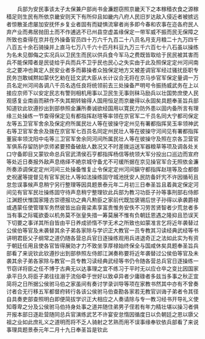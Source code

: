 <!-- { "loadSidebar": true } -->
　　兵部为安民事该太子太保兼户部尚书金濂题窃照京畿天下之本稼穑衣食之源稼穑足则生民有所依京畿安则天下有所仰且如畿内八府人民旧岁达敌入侵近者被掳远者惊散圣虑屡加安抚怀乡复业者固有而疑惧流窜者尚多即今春和农事在迩各府民人弃产业而弗居抛田土而不作逋逃不已州县空虚盖缘保定一带军威不振而民无保障之所致也查得在京并在外操备官员四十万六千九百二十八员名月支月粮二十九万四千八百五十余石骑操并上直马七万八千六十匹月料豆九万三千六百七十八石虽以操练为名未见御侮之实况兵以卫民生而民以供兵食今军马之费既皆取给于民民被其害而兵不能保障者是民徒给乎兵而兵不卫乎民也民心之失实由于此及照保定定州河间南北之要冲也眞定人民安业者多而募操者众独保定地方又被差调官军经过骚扰臣职专民务岂敢缄黙如蒙伏乞勑在廷文武大臣从长计议合无将在京马歩官军保定量调一万员名定州河间各调八千员名选任良将统领前去三处操备严明号令振扬威武务在上以接应京师下以安定民志有警则相机用事以卫民生无事则秣马励兵以壮国势庶使人民观感复业南亩而耕作不失其期转输得人国用恒足而京畿得以永固矣具题奉圣旨兵部知道钦此钦遵抄出到部叅照金濂所奏诚欲经国用以寛民力防外患以固内备所言有理缘三处操练一节查得保定见有都指挥赵瑄等率领在京官军二千员名同大宁都司保定左等五卫官军舍余及保定府所属民壮人等在彼操守定州见有署都指挥吴玉率领神武右等卫官军舍余及拨在京官军七百员名同定州民壮人等在彼操守河间见有署都指挥董宸率领沈阳中屯等三卫官军舍余同河间所属民壮人等在彼操守及照在京各卫营官军俱系存留防护京师紧要预备破敌人数况又不时差拨运送军器粮草等项及调各处关口守备即目又蒙钦命总兵官武清侯石亨都指挥杨信等统领大军分投出口巡边而宣府等处近日奏报外敌声息络绎不絶京城守备尤不可缓所据在京见操官军合无照依金濂所奏添调保定定州河间三处操备惟复止令保定定州河间鎭守都指挥赵瑄等及佥都御史祝暹等提督见有官军民壮人等如法操练固守城池抚安人民防备奸宄不许因循茍且怠忽误事候声息稍宁另行整理等因具题景泰元年二月初三日奉圣旨且着眞定保定河间见有官军民壮操练固守待声息稍宁整理钦此兵部为教习功臣子孙等事刑部右侍郎江渊题伏惟国家隆古崇德报功之典凡勲臣之家前代既加褒锡后世子孙得以承袭爵禄或遇蒙任使管理军务然彼皆出自膏梁素享富贵惟务安佚不习劳苦贤智者少荒怠者多当有事之际辄欲委以机务莫不张皇失措一筹莫展不惟有负朝廷恩遇之隆抑且恐误天下切要之事详其所自皆由平日养成骄惰不学无术之所致也如蒙准言乞将近年袭替过公侯伯等官及未袭替其余子弟各家除与学识正大教官一员专教其习读经典武经等书讲明君臣父子纲常之道仍随各营总兵官日逐操练观用兵进退奇正之法如此实为有资于朝廷任用且使各官皆得展効才力不致坐享厚禄始终保全与国咸休矣具题奉圣旨兵部看了来说钦此钦遵抄出到部叅照左侍郎江渊奏称要将近年袭替过公侯伯等官及未袭其余子弟各家除与教官一员专教习读经典武经等书仍令随各营总兵官日逐操练一节窃详将臣之任不博于古典无以达事理之宜不练习于平时无以应仓卒之变比因国家承平日久将臣子弟往往溺于流俗牵于世好以致卓异者少庸碌者多兹当多事之秋正宜简将之日所据公侯驸马伯之家虽间有奏讨学录训导等项在家教书然其中亦有不曾奏讨者合无行移五军都督府转行各该公侯驸马伯查勘各家若无教官训诲子弟者令其径自具奏吏部查照明白即便简拔学识正大相应之人奏请除与专一教习经书开导礼义使知尊卑之分及公侯驸马伯持身处事之道并随住弟男子侄若有年力精壮堪以操习者俱开报本部日逐赴营随同总兵官演练武艺不许宴安怠惰因循度日以负朝廷之恩以隳父祖之业如此庶礼义之道明而将不乏人骑射之艺熟而用不误事缘奉钦依兵部看了来说事理具题景泰元年二月十九日奉圣旨是钦此

